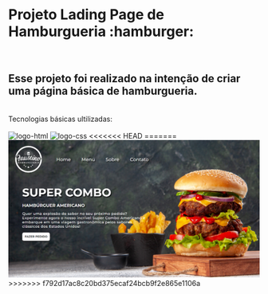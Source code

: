 <h1>Projeto Lading Page de Hamburgueria :hamburger: </h1> 
<br>
<h2>Esse projeto foi realizado na intenção de criar uma página básica de hamburgueria.</h2>
<br>
Tecnologias básicas ultilizadas:
<br>
<br>
<img src="https://img.shields.io/badge/HTML5-E34F26?style=for-the-badge&logo=html5&logoColor=white" alt="logo-html"/>
<img src="https://img.shields.io/badge/CSS3-1572B6?style=for-the-badge&logo=css3&logoColor=white" alt="logo-css" />
<<<<<<< HEAD
=======
<img src="https://github.com/Alef-Henrique/landing-page-hamburguer/blob/main/assets/Captura%20de%20Tela%20(1).png?raw=true" alt=logo-css />
>>>>>>> f792d17ac8c20bd375ecaf24bcb9f2e865e1106a

